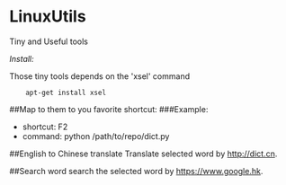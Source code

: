 # LinuxUtils
Tiny and Useful tools

*Install:*

Those tiny tools depends on the 'xsel' command
~~~~{bash}
	apt-get install xsel
~~~~

##Map to them to you favorite shortcut:
###Example:
* shortcut:	F2
* command:	python /path/to/repo/dict.py

##English to Chinese translate
Translate selected word by http://dict.cn.

##Search word
search the selected word by https://www.google.hk.
